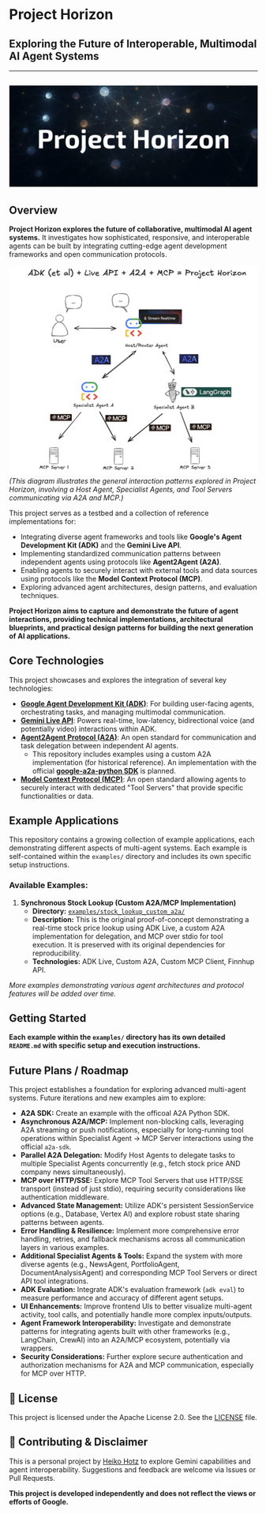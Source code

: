 # Project Horizon

## Exploring the Future of Interoperable, Multimodal AI Agent Systems

---
![Project Horizon Banner](assets/project-horizon.png)
---

## Overview

**Project Horizon explores the future of collaborative, multimodal AI agent systems.** It investigates how sophisticated, responsive, and interoperable agents can be built by integrating cutting-edge agent development frameworks and open communication protocols.

![High-Level Architecture Diagram](assets/high-level-architecture.png)
*(This diagram illustrates the general interaction patterns explored in Project Horizon, involving a Host Agent, Specialist Agents, and Tool Servers communicating via A2A and MCP.)*

This project serves as a testbed and a collection of reference implementations for:

*   Integrating diverse agent frameworks and tools like **Google's Agent Development Kit (ADK)** and the **Gemini Live API**.
*   Implementing standardized communication patterns between independent agents using protocols like **Agent2Agent (A2A)**.
*   Enabling agents to securely interact with external tools and data sources using protocols like the **Model Context Protocol (MCP)**.
*   Exploring advanced agent architectures, design patterns, and evaluation techniques.

**Project Horizon aims to capture and demonstrate the future of agent interactions, providing technical implementations, architectural blueprints, and practical design patterns for building the next generation of AI applications.**

## Core Technologies

This project showcases and explores the integration of several key technologies:

*   **[Google Agent Development Kit (ADK)](https://google.github.io/adk-docs/)**: For building user-facing agents, orchestrating tasks, and managing multimodal communication.
*   **[Gemini Live API](https://ai.google.dev/gemini-api/docs/live)**: Powers real-time, low-latency, bidirectional voice (and potentially video) interactions within ADK.
*   **[Agent2Agent Protocol (A2A)](https://google.github.io/A2A/)**: An open standard for communication and task delegation between independent AI agents.
    *   This repository includes examples using  a custom A2A implementation (for historical reference). An implementation with the  official **[google-a2a-python SDK](https://github.com/google/a2a-python)** is planned.
*   **[Model Context Protocol (MCP)](https://modelcontextprotocol.io/)**: An open standard allowing agents to securely interact with dedicated "Tool Servers" that provide specific functionalities or data.

## Example Applications

This repository contains a growing collection of example applications, each demonstrating different aspects of multi-agent systems. Each example is self-contained within the `examples/` directory and includes its own specific setup instructions.

### Available Examples:

1.  **Synchronous Stock Lookup (Custom A2A/MCP Implementation)**
    *   **Directory:** [`examples/stock_lookup_custom_a2a/`](./examples/stock_lookup_custom_a2a/)
    *   **Description:** This is the original proof-of-concept demonstrating a real-time stock price lookup using ADK Live, a custom A2A implementation for delegation, and MCP over stdio for tool execution. It is preserved with its original dependencies for reproducibility.
    *   **Technologies:** ADK Live, Custom A2A, Custom MCP Client, Finnhup API.

*More examples demonstrating various agent architectures and protocol features will be added over time.*

## Getting Started

**Each example within the `examples/` directory has its own detailed `README.md` with specific setup and execution instructions.**

## Future Plans / Roadmap

This project establishes a foundation for exploring advanced multi-agent systems. Future iterations and new examples aim to explore:

*   **A2A SDK:** Create an example with the officoal A2A Python SDK. 
*   **Asynchronous A2A/MCP:** Implement non-blocking calls, leveraging A2A streaming or push notifications, especially for long-running tool operations within Specialist Agent -> MCP Server interactions using the official `a2a-sdk`.
*   **Parallel A2A Delegation:** Modify Host Agents to delegate tasks to multiple Specialist Agents concurrently (e.g., fetch stock price AND company news simultaneously).
*   **MCP over HTTP/SSE:** Explore MCP Tool Servers that use HTTP/SSE transport (instead of just stdio), requiring security considerations like authentication middleware.
*   **Advanced State Management:** Utilize ADK's persistent SessionService options (e.g., Database, Vertex AI) and explore robust state sharing patterns between agents.
*   **Error Handling & Resilience:** Implement more comprehensive error handling, retries, and fallback mechanisms across all communication layers in various examples.
*   **Additional Specialist Agents & Tools:** Expand the system with more diverse agents (e.g., NewsAgent, PortfolioAgent, DocumentAnalysisAgent) and corresponding MCP Tool Servers or direct API tool integrations.
*   **ADK Evaluation:** Integrate ADK's evaluation framework (`adk eval`) to measure performance and accuracy of different agent setups.
*   **UI Enhancements:** Improve frontend UIs to better visualize multi-agent activity, tool calls, and potentially handle more complex inputs/outputs.
*   **Agent Framework Interoperability:** Investigate and demonstrate patterns for integrating agents built with other frameworks (e.g., LangChain, CrewAI) into an A2A/MCP ecosystem, potentially via wrappers.
*   **Security Considerations:** Further explore secure authentication and authorization mechanisms for A2A and MCP communication, especially for MCP over HTTP.

## 📜 License

This project is licensed under the Apache License 2.0. See the [LICENSE](./LICENSE) file.

## 🤝 Contributing & Disclaimer

This is a personal project by [Heiko Hotz](https://github.com/heiko-hotz) to explore Gemini capabilities and agent interoperability. Suggestions and feedback are welcome via Issues or Pull Requests.

**This project is developed independently and does not reflect the views or efforts of Google.**
